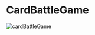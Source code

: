 # CardBattleGame
![cardBattleGame](https://user-images.githubusercontent.com/74820307/199340695-2787adff-73bd-4f55-baed-c06865fb3499.gif)
